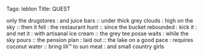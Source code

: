 Tags: leblon
Title: QUEST
  
only the drugstores : and juice bars :: under thick grey clouds : high on the sky :: then it fell : the restaurant hunt :: since the bucket rebounded : kick it : and net it : with artisanal ice cream :: the grey tee posse waits : while the sky pours :: the pension plan : laid out :: the lake on a good pace : requires coconut water :: bring lili™ to sun meat : and small country girls